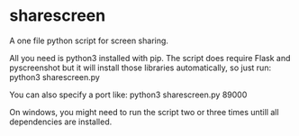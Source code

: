 # sharescreen
A one file python script for screen sharing.

All you need is python3 installed with pip.
The script does require Flask and pyscreenshot but it will install those libraries automatically, so just run: 
python3 sharescreen.py

You can also specify a port like:
python3 sharescreen.py 89000
  
On windows, you might need to run the script two or three times untill all dependencies are installed.
